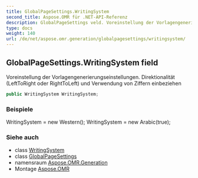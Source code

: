 ```yaml
---
title: GlobalPageSettings.WritingSystem
second_title: Aspose.OMR für .NET-API-Referenz
description: GlobalPageSettings veld. Voreinstellung der Vorlagengenerierungseinstellungen. Direktionalität LeftToRight oder RightToLeft und Verwendung von Ziffern einbeziehen
type: docs
weight: 140
url: /de/net/aspose.omr.generation/globalpagesettings/writingsystem/
---
```

## GlobalPageSettings.WritingSystem field

Voreinstellung der Vorlagengenerierungseinstellungen. Direktionalität (LeftToRight oder RightToLeft) und Verwendung von Ziffern einbeziehen

```csharp
public WritingSystem WritingSystem;
```

### Beispiele

WritingSystem = new Western(); WritingSystem = new Arabic(true);

### Siehe auch

* class [WritingSystem](../../../aspose.omr.generation.writingsystems/writingsystem/)
* class [GlobalPageSettings](../)
* namensraum [Aspose.OMR.Generation](../../globalpagesettings/)
* Montage [Aspose.OMR](../../../)


